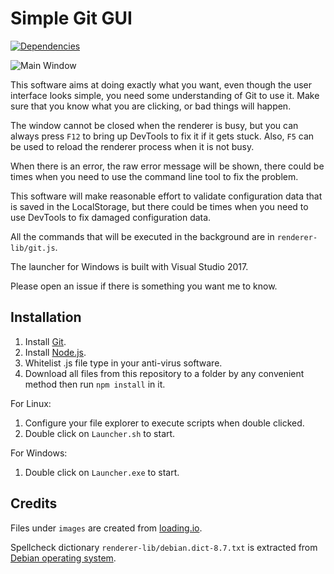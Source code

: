 # Simple Git GUI

[![Dependencies](https://david-dm.org/jspenguin2017/SimpleGitGUI.svg)](https://david-dm.org/jspenguin2017/SimpleGitGUI)

![Main Window](http://i.imgur.com/VaeQ2Qm.png)

This software aims at doing exactly what you want, even though the user interface looks simple, 
you need some understanding of Git to use it. Make sure that you know what you are clicking, or bad things will happen. 

The window cannot be closed when the renderer is busy, but you can always press `F12` to bring up DevTools to fix it if 
it gets stuck. Also, `F5` can be used to reload the renderer process when it is not busy. 

When there is an error, the raw error message will be shown, there could be times when you need to use the command line tool 
to fix the problem. 

This software will make reasonable effort to validate configuration data that is saved in the LocalStorage, 
but there could be times when you need to use DevTools to fix damaged configuration data. 

All the commands that will be executed in the background are in `renderer-lib/git.js`. 

The launcher for Windows is built with Visual Studio 2017. 

Please open an issue if there is something you want me to know. 

## Installation

1. Install [Git](https://git-scm.com/downloads). 
2. Install [Node.js](https://nodejs.org/en/). 
3. Whitelist .js file type in your anti-virus software. 
4. Download all files from this repository to a folder by any convenient method then run `npm install` in it. 

For Linux: 
1. Configure your file explorer to execute scripts when double clicked. 
2. Double click on `Launcher.sh` to start. 

For Windows: 
1. Double click on `Launcher.exe` to start. 

## Credits

Files under `images` are created from [loading.io](https://loading.io/). 

Spellcheck dictionary `renderer-lib/debian.dict-8.7.txt` is extracted from [Debian operating system](https://www.debian.org/). 
